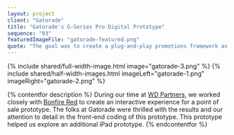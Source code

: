 ```yaml
---
layout: project
client: "Gatorade"
title: "Gatorade's G-Series Pro Digital Prototype"
sequence: "03"
featuredImageFile: "gatorade-featured.png"
quote: "The goal was to create a plug-and-play promotions framework as customizable as the products they sell. Once a promotion is strategized, designed and deployed, each would be graded on increased traffic to site and consumer engagement, increased email acquisition and increased product demand. (Chris Rinehart, Bonfire Red)"
---
```


{% include shared/full-width-image.html image="gatorade-3.png" %}
{% include shared/half-width-images.html imageLeft="gatorade-1.png" imageRight="gatorade-2.png" %}

{% contentfor description %}
During our time at <a href="http://www.wdpartners.com/">WD Partners</a>, we worked closely with <a href="http://bonfirered.com/">Bonfire Red</a> to create an interactive experience for a point of sale prototype. The folks at Gatorade were thrilled with the results and our attention to detail in the front-end coding of this prototype. This prototype helped us explore an additional iPad prototype.
{% endcontentfor %}
